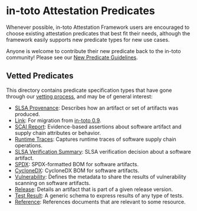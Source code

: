 # in-toto Attestation Predicates

Whenever possible, in-toto Attestation Framework users are encouraged
to choose existing attestation predicates that best fit their needs,
although the framework easily supports new predicate types for new use cases.

Anyone is welcome to contribute their new predicate back to the in-toto
community! Please see our [New Predicate Guidelines].

## Vetted Predicates

This directory contains predicate specification types that have gone through
our [vetting process], and may be of general interest:

-   [SLSA Provenance]: Describes how an artifact or set of artifacts was
    produced.
-   [Link]: For migration from [in-toto 0.9].
-   [SCAI Report]: Evidence-based assertions about software artifact and
    supply chain attributes or behavior.
-   [Runtime Traces]: Captures runtime traces of software supply chain
    operations.
-   [SLSA Verification Summary]: SLSA verification decision about a software
    artifact.
-   [SPDX]: SPDX-formatted BOM for software artifacts.
-   [CycloneDX]: CycloneDX BOM for software artifacts.
-   [Vulnerability]: Defines the metadata to share the results of vulnerability scanning on software artifacts.
-   [Release]: Details an artifact that is part of a given release version.
-   [Test Result]: A generic schema to express results of any type of tests.
-   [Reference]: References documents that are relevant to some resource.

[CycloneDX]: https://cyclonedx.org/
[Link]: link.md
[New Predicate Guidelines]: ../../docs/new_predicate_guidelines.md
[Release]: release.md
[Runtime Traces]: runtime-trace.md
[SCAI Report]: scai.md
[Vulnerability]: vulns.md
[SLSA Provenance]: https://slsa.dev/provenance
[SLSA Verification Summary]: vsa.md
[SPDX]: spdx.md
[Test Result]: test-result.md
[in-toto 0.9]: https://github.com/in-toto/docs/blob/master/in-toto-spec.md#44-file-formats-namekeyid-prefixlink
[vetting process]: ../../docs/new_predicate_guidelines.md#vetting-process
[Reference]: reference.md
